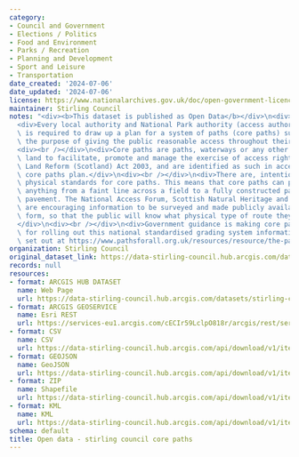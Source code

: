 ```yaml
---
category:
- Council and Government
- Elections / Politics
- Food and Environment
- Parks / Recreation
- Planning and Development
- Sport and Leisure
- Transportation
date_created: '2024-07-06'
date_updated: '2024-07-06'
license: https://www.nationalarchives.gov.uk/doc/open-government-licence/version/3/
maintainer: Stirling Council
notes: "<div><b>This dataset is published as Open Data</b></div>\n<div><br /></div>\n\
  <div>Every local authority and National Park authority (access authorities) in Scotland\
  \ is required to draw up a plan for a system of paths (core paths) sufficient for\
  \ the purpose of giving the public reasonable access throughout their area.</div>\n\
  <div><br /></div>\n<div>Core paths are paths, waterways or any other means of crossing\
  \ land to facilitate, promote and manage the exercise of access rights under the\
  \ Land Reform (Scotland) Act 2003, and are identified as such in access authority\
  \ core paths plan.</div>\n<div><br /></div>\n<div>There are, intentionally, no set\
  \ physical standards for core paths. This means that core paths can physically be\
  \ anything from a faint line across a field to a fully constructed path, track or\
  \ pavement. The National Access Forum, Scottish Natural Heritage and Scottish Government\
  \ are encouraging information to be surveyed and made publicly available, in a nationally-standardised\
  \ form, so that the public will know what physical type of route they can expect.\_\
  </div>\n<div><br /></div>\n<div>Government guidance is making core paths the priority\
  \ for rolling out this national standardised grading system information, which is\
  \ set out at https://www.pathsforall.org.uk/resources/resource/the-path-managers-guide-to-grading</div>"
organization: Stirling Council
original_dataset_link: https://data-stirling-council.hub.arcgis.com/datasets/stirling-council::open-data-stirling-council-core-paths
records: null
resources:
- format: ARCGIS HUB DATASET
  name: Web Page
  url: https://data-stirling-council.hub.arcgis.com/datasets/stirling-council::open-data-stirling-council-core-paths
- format: ARCGIS GEOSERVICE
  name: Esri REST
  url: https://services-eu1.arcgis.com/cECIr59LclpO818r/arcgis/rest/services/core_paths/FeatureServer/0
- format: CSV
  name: CSV
  url: https://data-stirling-council.hub.arcgis.com/api/download/v1/items/5a9767afbe2e48ca8598230c35aba838/csv?layers=0
- format: GEOJSON
  name: GeoJSON
  url: https://data-stirling-council.hub.arcgis.com/api/download/v1/items/5a9767afbe2e48ca8598230c35aba838/geojson?layers=0
- format: ZIP
  name: Shapefile
  url: https://data-stirling-council.hub.arcgis.com/api/download/v1/items/5a9767afbe2e48ca8598230c35aba838/shapefile?layers=0
- format: KML
  name: KML
  url: https://data-stirling-council.hub.arcgis.com/api/download/v1/items/5a9767afbe2e48ca8598230c35aba838/kml?layers=0
schema: default
title: Open data - stirling council core paths
---
```

